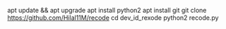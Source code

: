 apt update && apt upgrade
apt install python2
apt install git
git clone https://github.com/Hilal11M/recode
cd dev_id_rexode
python2 recode.py
